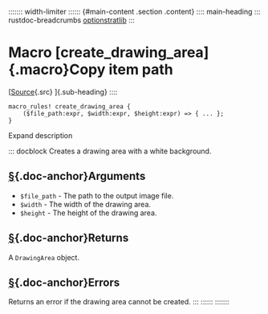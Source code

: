 ::::::: width-limiter
:::::: {#main-content .section .content}
:::: main-heading
::: rustdoc-breadcrumbs
[optionstratlib](index.html)
:::

# Macro [create_drawing_area]{.macro}Copy item path

[[Source](../src/optionstratlib/visualization/utils.rs.html#76-82){.src}
]{.sub-heading}
::::

``` {.rust .item-decl}
macro_rules! create_drawing_area {
    ($file_path:expr, $width:expr, $height:expr) => { ... };
}
```

Expand description

::: docblock
Creates a drawing area with a white background.

## [§](#arguments){.doc-anchor}Arguments

- `$file_path` - The path to the output image file.
- `$width` - The width of the drawing area.
- `$height` - The height of the drawing area.

## [§](#returns){.doc-anchor}Returns

A `DrawingArea` object.

## [§](#errors){.doc-anchor}Errors

Returns an error if the drawing area cannot be created.
:::
::::::
:::::::
